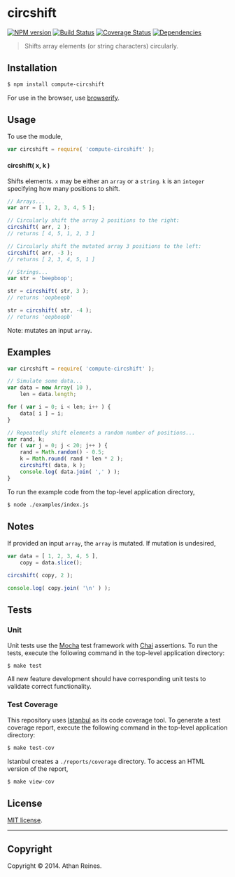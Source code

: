 circshift
===
[![NPM version][npm-image]][npm-url] [![Build Status][travis-image]][travis-url] [![Coverage Status][coveralls-image]][coveralls-url] [![Dependencies][dependencies-image]][dependencies-url]

> Shifts array elements (or string characters) circularly.


## Installation

``` bash
$ npm install compute-circshift
```

For use in the browser, use [browserify](https://github.com/substack/node-browserify).


## Usage

To use the module,

``` javascript
var circshift = require( 'compute-circshift' );
```

#### circshift( x, k )

Shifts elements. `x` may be either an `array` or a `string`. `k` is an `integer` specifying how many positions to shift.

``` javascript
// Arrays...
var arr = [ 1, 2, 3, 4, 5 ];

// Circularly shift the array 2 positions to the right:
circshift( arr, 2 );
// returns [ 4, 5, 1, 2, 3 ]

// Circularly shift the mutated array 3 positions to the left:
circshift( arr, -3 );
// returns [ 2, 3, 4, 5, 1 ]

// Strings...
var str = 'beepboop';

str = circshift( str, 3 );
// returns 'oopbeepb'

str = circshift( str, -4 );
// returns 'eepboopb'
```

Note: mutates an input `array`.


## Examples

``` javascript
var circshift = require( 'compute-circshift' );

// Simulate some data...
var data = new Array( 10 ),
	len = data.length;

for ( var i = 0; i < len; i++ ) {
	data[ i ] = i;
}

// Repeatedly shift elements a random number of positions...
var rand, k;
for ( var j = 0; j < 20; j++ ) {
	rand = Math.random() - 0.5;
	k = Math.round( rand * len * 2 );
	circshift( data, k );
	console.log( data.join( ',' ) );
}
```

To run the example code from the top-level application directory,

``` bash
$ node ./examples/index.js
```

## Notes

If provided an input `array`, the `array` is mutated. If mutation is undesired,

``` javascript
var data = [ 1, 2, 3, 4, 5 ],
	copy = data.slice();

circshift( copy, 2 );

console.log( copy.join( '\n' ) );
```


## Tests

### Unit

Unit tests use the [Mocha](http://mochajs.org/) test framework with [Chai](http://chaijs.com) assertions. To run the tests, execute the following command in the top-level application directory:

``` bash
$ make test
```

All new feature development should have corresponding unit tests to validate correct functionality.


### Test Coverage

This repository uses [Istanbul](https://github.com/gotwarlost/istanbul) as its code coverage tool. To generate a test coverage report, execute the following command in the top-level application directory:

``` bash
$ make test-cov
```

Istanbul creates a `./reports/coverage` directory. To access an HTML version of the report,

``` bash
$ make view-cov
```


## License

[MIT license](http://opensource.org/licenses/MIT). 


---
## Copyright

Copyright &copy; 2014. Athan Reines.


[npm-image]: http://img.shields.io/npm/v/compute-circshift.svg
[npm-url]: https://npmjs.org/package/compute-circshift

[travis-image]: http://img.shields.io/travis/compute-io/circshift/master.svg
[travis-url]: https://travis-ci.org/compute-io/circshift

[coveralls-image]: https://img.shields.io/coveralls/compute-io/circshift/master.svg
[coveralls-url]: https://coveralls.io/r/compute-io/circshift?branch=master

[dependencies-image]: http://img.shields.io/david/compute-io/circshift.svg
[dependencies-url]: https://david-dm.org/compute-io/circshift

[dev-dependencies-image]: http://img.shields.io/david/dev/compute-io/circshift.svg
[dev-dependencies-url]: https://david-dm.org/dev/compute-io/circshift

[github-issues-image]: http://img.shields.io/github/issues/compute-io/circshift.svg
[github-issues-url]: https://github.com/compute-io/circshift/issues
